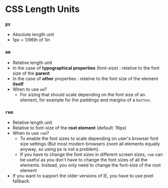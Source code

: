 # CSS Length Units

### `px`
- Absolute length unit
- 1px = 1/96th of 1in

### `em`
- Relative length unit
- In the case of **typographical properties** (font-size) : relative to the font size of the **parent**
- In the case of **other** properties : relative to the font size of the element **itself**
- When to use `em`?
  - For sizing that should scale depending on the font size of an element, for example for the paddings and margins of a `button`.

### `rem`
- Relative length unit
- Relative to font-size of the **root element** (default: 16px)
- When to use `rem`?
  - To enable the font sizes to scale depending on user's browser font size settings (But most modern browsers zoom all elements equally anyway, so using px is not a problem).
  - If you have to change the font sizes in different screen sizes, `rem` can be useful as you don't have to change the font sizes of all the elements. Instead, you only need to change the font-size of the root element
- If you want to support the older versions of IE, you have to use pixel fallback.